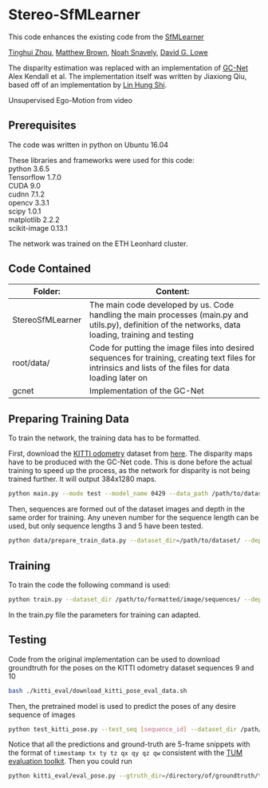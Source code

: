 # Stereo-SfMLearner

This code enhances the existing code from the [SfMLearner](https://github.com/tinghuiz/SfMLearner)

[Tinghui Zhou](https://people.eecs.berkeley.edu/~tinghuiz/), [Matthew Brown](http://matthewalunbrown.com/research/research.html), [Noah Snavely](http://www.cs.cornell.edu/~snavely/), [David G. Lowe](http://www.cs.ubc.ca/~lowe/home.html)

The disparity estimation was replaced with an implementation of [GC-Net](https://arxiv.org/pdf/1703.04309.pdf) Alex Kendall et al. The implementation itself was written by Jiaxiong Qiu, based off of an implementation by [Lin Hung Shi](https://github.com/LinHungShi/GCNetwork).

Unsupervised Ego-Motion from video

## Prerequisites
The code was written in python on Ubuntu 16.04

These libraries and frameworks were used for this code:<br/>
python 3.6.5<br/>
Tensorflow 1.7.0<br/>
CUDA 9.0<br/>
cudnn 7.1.2<br/>
opencv 3.3.1<br/>
scipy 1.0.1<br/>
matplotlib 2.2.2<br/>
scikit-image 0.13.1

The network was trained on the ETH Leonhard cluster.

## Code Contained
|Folder:|Content:|
| ------- | -------- |
|StereoSfMLearner|The main code developed by us. Code handling the main processes (main.py and utils.py), definition of the networks, data loading, training and testing|
|root/data/|Code for putting the image files into desired sequences for training, creating text files for intrinsics and lists of the files for data loading later on|
|gcnet|Implementation of the GC-Net|

## Preparing Training Data
To train the network, the training data has to be formatted.

First, download the [KITTI odometry](http://www.cvlibs.net/datasets/kitti/eval_odometry.php) dataset from [here](http://www.cvlibs.net/download.php?file=data_odometry_color.zip).
The disparity maps have to be produced with the GC-Net code. This is done before the actual training to speed up the process, as the network for disparity is not being trained further. It will output 384x1280 maps.
```bash
python main.py --mode test --model_name 0429 --data_path /path/to/dataset/ --filenames_file /path/and/name/to/save/filelist/file/ --log_directory /where/to/save/logs/ --output_directory /path/to/save/depths/
```

Then, sequences are formed out of the dataset images and depth in the same order for training. Any uneven number for the sequence length can be used, but only sequence lengths 3 and 5 have been tested.
```bash
python data/prepare_train_data.py --dataset_dir=/path/to/dataset/ --depth_dir=/path/to/precalculated/depths/ --dump_root_image=/path/to/save/image/sequences/ --dump_root_depth=/path/to/save/depth/sequences/ --seq_length="desired sequence length" --img_width="desired image width" --img_height="desire image height"
```

## Training
To train the code the following command is used:
```bash
python train.py --dataset_dir /path/to/formatted/image/sequences/ --depths_dir /path/to/formatted/depth/sequences/ --checkpoint_dir /path/to/save/checkpoints/ --img_width [image width] --img_height [image height] --batch_size [batch size] --seq_length [sequence length]
```
In the train.py file the parameters for training can adapted.

## Testing
Code from the original implementation can be used to download groundtruth for the poses on the KITTI odometry dataset sequences 9 and 10
```bash
bash ./kitti_eval/download_kitti_pose_eval_data.sh
```
Then, the pretrained model is used to predict the poses of any desire sequence of images
```bash
python test_kitti_pose.py --test_seq [sequence_id] --dataset_dir /path/to/KITTI/odometry/set/ --output_dir /path/to/output/directory/ --posenet_model /path/to/pre-trained/model/file/ --depths_dir /cluster/scratch/maxh/dataset/depths_np/
```
Notice that all the predictions and ground-truth are 5-frame snippets with the format of `timestamp tx ty tz qx qy qz qw` consistent with the [TUM evaluation toolkit](https://vision.in.tum.de/data/datasets/rgbd-dataset/tools#evaluation). Then you could run 
```bash
python kitti_eval/eval_pose.py --gtruth_dir=/directory/of/groundtruth/trajectory/files/ --pred_dir=/directory/of/predicted/trajectory/files/
```
